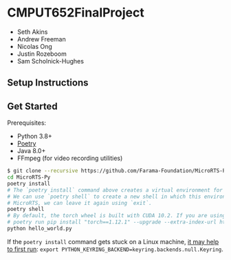 # CMPUT652FinalProject

- Seth Akins
- Andrew Freeman
- Nicolas Ong
- Justin Rozeboom
- Sam Scholnick-Hughes

## Setup Instructions

## Get Started

Prerequisites:
* Python 3.8+
* [Poetry](https://python-poetry.org)
* Java 8.0+
* FFmpeg (for video recording utilities)

```bash
$ git clone --recursive https://github.com/Farama-Foundation/MicroRTS-Py.git && \
cd MicroRTS-Py
poetry install
# The `poetry install` command above creates a virtual environment for us, in which all the dependencies are installed.
# We can use `poetry shell` to create a new shell in which this environment is activated. Once we are done working with
# MicroRTS, we can leave it again using `exit`.
poetry shell
# By default, the torch wheel is built with CUDA 10.2. If you are using newer NVIDIA GPUs (e.g., 3060 TI), you may need to specifically install CUDA 11.3 wheels by overriding the torch dependency with pip:
# poetry run pip install "torch==1.12.1" --upgrade --extra-index-url https://download.pytorch.org/whl/cu113
python hello_world.py
```

If the `poetry install` command gets stuck on a Linux machine, [it may help to first run](https://github.com/python-poetry/poetry/issues/8623): `export PYTHON_KEYRING_BACKEND=keyring.backends.null.Keyring`.
